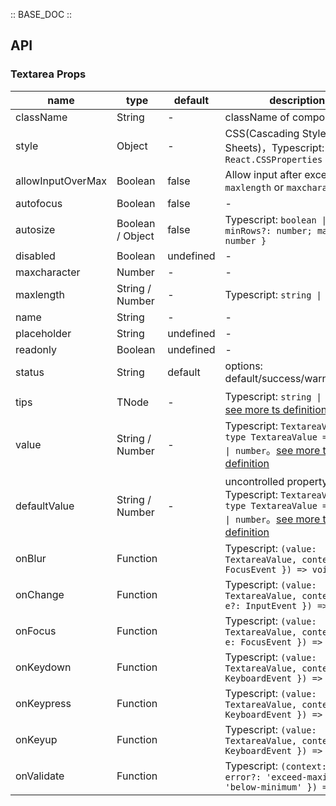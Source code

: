 :: BASE_DOC ::

## API

### Textarea Props

name | type | default | description | required
-- | -- | -- | -- | --
className | String | - | className of component | N
style | Object | - | CSS(Cascading Style Sheets)，Typescript: `React.CSSProperties` | N
allowInputOverMax | Boolean | false | Allow input after exceeding `maxlength` or `maxcharacter` | N
autofocus | Boolean | false | \- | N
autosize | Boolean / Object | false | Typescript: `boolean \| { minRows?: number; maxRows?: number }` | N
disabled | Boolean | undefined | \- | N
maxcharacter | Number | - | \- | N
maxlength | String / Number | - | Typescript: `string \| number` | N
name | String | - | \- | N
placeholder | String | undefined | \- | N
readonly | Boolean | undefined | \- | N
status | String | default | options: default/success/warning/error | N
tips | TNode | - | Typescript: `string \| TNode`。[see more ts definition](https://github.com/Tencent/tdesign-react/blob/develop/packages/components/common.ts) | N
value | String / Number | - | Typescript: `TextareaValue` `type TextareaValue = string \| number`。[see more ts definition](https://github.com/Tencent/tdesign-react/blob/develop/packages/components/textarea/type.ts) | N
defaultValue | String / Number | - | uncontrolled property。Typescript: `TextareaValue` `type TextareaValue = string \| number`。[see more ts definition](https://github.com/Tencent/tdesign-react/blob/develop/packages/components/textarea/type.ts) | N
onBlur | Function |  | Typescript: `(value: TextareaValue, context: { e: FocusEvent }) => void`<br/> | N
onChange | Function |  | Typescript: `(value: TextareaValue, context?: { e?: InputEvent }) => void`<br/> | N
onFocus | Function |  | Typescript: `(value: TextareaValue, context : { e: FocusEvent }) => void`<br/> | N
onKeydown | Function |  | Typescript: `(value: TextareaValue, context: { e: KeyboardEvent }) => void`<br/> | N
onKeypress | Function |  | Typescript: `(value: TextareaValue, context: { e: KeyboardEvent }) => void`<br/> | N
onKeyup | Function |  | Typescript: `(value: TextareaValue, context: { e: KeyboardEvent }) => void`<br/> | N
onValidate | Function |  | Typescript: `(context: { error?: 'exceed-maximum' \| 'below-minimum' }) => void`<br/> | N
